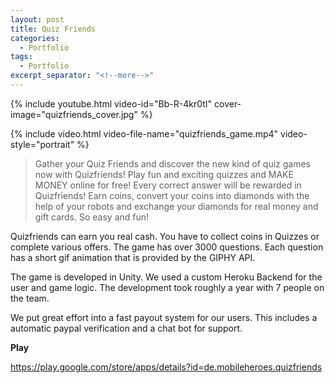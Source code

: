 ```yaml
---
layout: post
title: Quiz Friends
categories:
  - Portfolio
tags:
  - Portfolio
excerpt_separator: "<!--more-->"
---
```


{% include youtube.html video-id="Bb-R-4kr0tI" cover-image="quizfriends_cover.jpg" %}

{% include video.html video-file-name="quizfriends_game.mp4" video-style="portrait" %}

> Gather your Quiz Friends and discover the new kind of quiz games now with Quizfriends! Play fun and exciting quizzes and MAKE MONEY online for free! Every correct answer will be rewarded in Quizfriends! Earn coins, convert your coins into diamonds with the help of your robots and exchange your diamonds for real money and gift cards. So easy and fun!

Quizfriends can earn you real cash. You have to collect coins in Quizzes or complete various offers. The game has over 3000 questions. Each question has a short gif animation that is provided by the GIPHY API.

The game is developed in Unity. We used a custom Heroku Backend for the user and game logic. The development took roughly a year with 7 people on the team. 

We put great effort into a fast payout system for our users. This includes a automatic paypal verification and a chat bot for support.

**Play**

<https://play.google.com/store/apps/details?id=de.mobileheroes.quizfriends>
